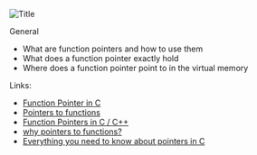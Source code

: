 ![](https://w3.cs.jmu.edu/kirkpams/OpenCSF/Books/csf/html/_images/CSF-Images.A.7.png/ "Title")

General
- What are function pointers and how to use them
- What does a function pointer exactly hold
- Where does a function pointer point to in the virtual memory

Links:
- [Function Pointer in C](https://alx-intranet.hbtn.io/rltoken/yt8Q9jxzT_gyRAvnNkAgkw)
- [Pointers to functions](https://alx-intranet.hbtn.io/rltoken/wP-yWvo9IqbcQsywMmh_iQ)
- [Function Pointers in C / C++][1]
- [why pointers to functions?](https://alx-intranet.hbtn.io/rltoken/1vvWpH9Ux8axOLc9jPWcMw)
- [Everything you need to know about pointers in C][2]

[1]: https://alx-intranet.hbtn.io/rltoken/dAN27S1yyBPeBa8RGfvPNA/
[2]: https://alx-intranet.hbtn.io/rltoken/G_0lQzs4LAd1e5tKhNMPiw/

